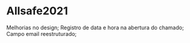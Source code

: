 # Allsafe2021

Melhorias no design;
Registro de data e hora na abertura do chamado;
Campo email reestruturado;
